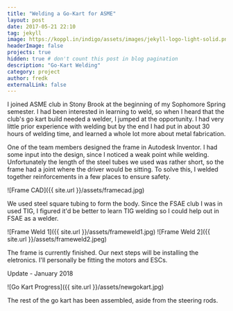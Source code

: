 ```yaml
---
title: "Welding a Go-Kart for ASME"
layout: post
date: 2017-05-21 22:10
tag: jekyll
image: https://koppl.in/indigo/assets/images/jekyll-logo-light-solid.png
headerImage: false
projects: true
hidden: true # don't count this post in blog pagination
description: "Go-Kart Welding"
category: project
author: fredk
externalLink: false
---
```

I joined ASME club in Stony Brook at the beginning of my Sophomore Spring semester. I had been interested in learning to weld, so when I heard that the club's go kart build needed a welder, I jumped at the opportunity. I had very little prior experience with welding but by the end I had put in about 30 hours of welding time, and learned a whole lot more about metal fabrication.

One of the team members designed the frame in Autodesk Inventor. I had some input into the design, since I noticed a weak point while welding. Unfortunately the length of the steel tubes we used was rather short, so the frame had a joint where the driver would be sitting. To solve this, I welded together reinforcements in a few places to ensure safety.

![Frame CAD]({{ site.url }}/assets/framecad.jpg)

We used steel square tubing to form the body. Since the FSAE club I was in used TIG, I figured it'd be better to learn TIG welding so I could help out in FSAE as a welder.

![Frame Weld 1]({{ site.url }}/assets/frameweld1.jpg) ![Frame Weld 2]({{ site.url }}/assets/frameweld2.jpeg)

The frame is currently finished. Our next steps will be installing the eletronics. I'll personally be fitting the motors and ESCs.

Update - January 2018

![Go Kart Progress]({{ site.url }}/assets/newgokart.jpg)

The rest of the go kart has been assembled, aside from the steering rods.
